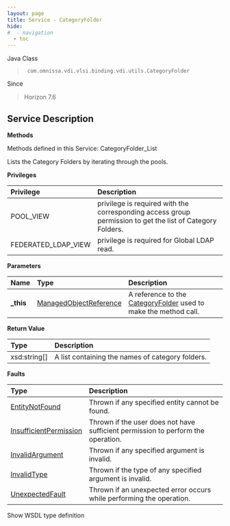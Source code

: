 ```yaml
---
layout: page
title: Service - CategoryFolder
hide:
#  - navigation
  - toc
---
```








Java Class
> ` com.omnissa.vdi.vlsi.binding.vdi.utils.CategoryFolder`

Since
> Horizon 7.6





## Service Description

**Methods**

Methods defined in this Service:
CategoryFolder_List




Lists the Category Folders by iterating through the pools.

**Privileges**

Privilege | Description
:---|:---
POOL_VIEW|  privilege is required with the corresponding access group permission to get the list of Category Folders.
FEDERATED_LDAP_VIEW|  privilege is required for Global LDAP read.



**Parameters**

 Name | Type | Description
:---|:---|:---
**_this**| [ManagedObjectReference](vmodl.ManagedObjectReference.md)|  A reference to the [CategoryFolder](vdi.utils.CategoryFolder.md) used to make the method call.



**Return Value**

Type | Description
:---|:---
xsd:string[]| A list containing the names of category folders.



**Faults**

Type | Description
:---|:---
[EntityNotFound](vdi.fault.EntityNotFound.md)| Thrown if any specified entity cannot be found.
[InsufficientPermission](vdi.fault.InsufficientPermission.md)| Thrown if the user does not have sufficient permission to perform the operation.
[InvalidArgument](vdi.fault.InvalidArgument.md)| Thrown if any specified argument is invalid.
[InvalidType](vdi.fault.InvalidType.md)| Thrown if the type of any specified argument is invalid.
[UnexpectedFault](vdi.fault.UnexpectedFault.md)| Thrown if an unexpected error occurs while performing the operation.

Show WSDL type definition












 
